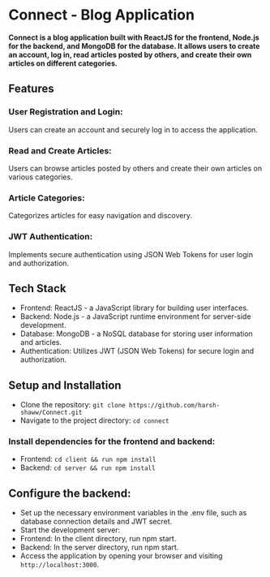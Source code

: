 # Connect - Blog Application
**Connect is a blog application built with ReactJS for the frontend, Node.js for the backend, and MongoDB for the database. It allows users to create an account, log in, read articles posted by others, and create their own articles on different categories.**

## Features
### User Registration and Login: 
Users can create an account and securely log in to access the application.
### Read and Create Articles: 
Users can browse articles posted by others and create their own articles on various categories.
### Article Categories: 
Categorizes articles for easy navigation and discovery.
### JWT Authentication:
Implements secure authentication using JSON Web Tokens for user login and authorization.
## Tech Stack
- Frontend: ReactJS - a JavaScript library for building user interfaces.
- Backend: Node.js - a JavaScript runtime environment for server-side development.
- Database: MongoDB - a NoSQL database for storing user information and articles.
- Authentication: Utilizes JWT (JSON Web Tokens) for secure login and authorization.
## Setup and Installation
- Clone the repository: `git clone https://github.com/harsh-shaww/Connect.git`
- Navigate to the project directory: `cd connect`
### Install dependencies for the frontend and backend:
- Frontend: `cd client && run npm install`
- Backend: `cd server && run npm install`
## Configure the backend:
- Set up the necessary environment variables in the .env file, such as database connection details and JWT secret.
- Start the development server:
- Frontend: In the client directory, run npm start.
- Backend: In the server directory, run npm start.
- Access the application by opening your browser and visiting `http://localhost:3000`.

